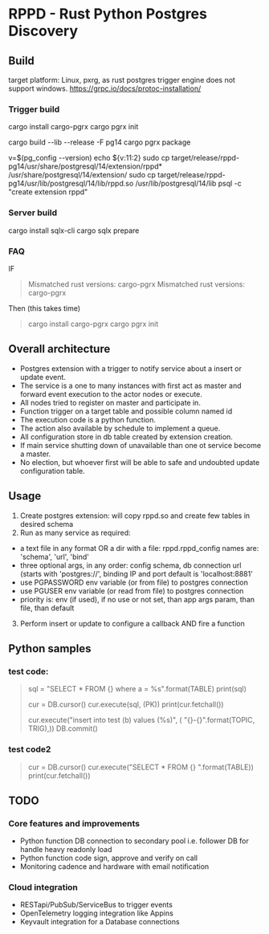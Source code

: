 # RPPD - Rust Python Postgres Discovery

## Build

target platform: Linux, pxrg, as rust postgres trigger engine does not support windows.
https://grpc.io/docs/protoc-installation/

### Trigger build

cargo install cargo-pgrx
cargo pgrx init

cargo build --lib --release -F pg14
cargo pgrx package

v=$(pg_config --version)
echo ${v:11:2}
sudo cp target/release/rppd-pg14/usr/share/postgresql/14/extension/rppd* /usr/share/postgresql/14/extension/
sudo cp target/release/rppd-pg14/usr/lib/postgresql/14/lib/rppd.so /usr/lib/postgresql/14/lib
psql -c "create extension rppd" 


### Server build

cargo install sqlx-cli
cargo sqlx prepare

### FAQ

IF
> Mismatched rust versions: cargo-pgrx Mismatched rust versions: cargo-pgrx

Then (this takes time)
> cargo install cargo-pgrx
> cargo pgrx init 


## Overall architecture

- Postgres extension with a trigger to notify service about a insert or update event.
- The service is a one to many instances with first act as master and forward event execution to the actor nodes or execute.
- All nodes tried to register on master and participate in.
- Function trigger on a target table and possible column named id
- The execution code is a python function. 
- The action also available by schedule to implement a queue.
- All configuration store in db table created by extension creation.
- If main service shutting down of unavailable than one ot service become a master. 
- No election, but whoever first will be able to safe and undoubted update configuration table. 

## Usage

1. Create postgres extension: will copy rppd.so and create few tables in desired schema
2. Run as many service as required:
 - a text file in any format OR a dir with a file: rppd.rppd_config names are: 'schema', 'url', 'bind'
 - three optional args, in any order: config schema, db connection url (starts with 'postgres://', binding IP and port default is 'localhost:8881'
 - use PGPASSWORD env variable (or from file) to postgres connection
 - use PGUSER env variable (or read from file) to postgres connection
 - priority is: env (if used), if no use or not set, than app args param, than file, than default 
3. Perform insert or update to configure a callback AND fire a function 


## Python samples

### test code:

> sql = "SELECT * FROM {} where a = %s".format(TABLE)
> print(sql)
>
> cur = DB.cursor()
> cur.execute(sql, (PK))
> print(cur.fetchall())
>
> cur.execute("insert into test (b) values (%s)", ( "{}-{}".format(TOPIC, TRIG),))
> DB.commit()


### test code2
> cur = DB.cursor()
> cur.execute("SELECT * FROM {} ".format(TABLE))
> print(cur.fetchall())



## TODO

### Core features and improvements 
- Python function DB connection to secondary pool i.e. follower DB for handle heavy readonly load
- Python function code sign, approve and verify on call
- Monitoring cadence and hardware with email notification

### Cloud integration 
- RESTapi/PubSub/ServiceBus to trigger events
- OpenTelemetry logging integration like Appins  
- Keyvault integration for a Database connections
